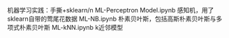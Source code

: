 机器学习实践：手撕+sklearn/n
ML-Perceptron Model.ipynb 感知机，用了sklearn自带的莺尾花数据
ML-NB.ipynb 朴素贝叶斯，包括高斯朴素贝叶斯与多项式朴素贝叶斯
ML-kNN.ipynb k近邻模型
